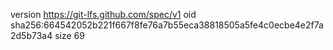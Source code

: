 version https://git-lfs.github.com/spec/v1
oid sha256:664542052b221f667f8fe76a7b55eca38818505a5fe4c0ecbe4e2f7a2d5b73a4
size 69
